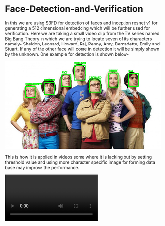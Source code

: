 # Face-Detection-and-Verification
In this we are using S3FD for detection of faces and inception resnet v1 for generating a 512 dimensional embedding which will be further used for verification.
Here we are taking a small video clip from the TV series named Big Bang Theory in which we are trying to locate seven of its characters namely- Sheldon, Leonard, Howard, Raj, Penny, Amy, Bernadette, Emily and Stuart. If any of the other face will come in detection it will be simply shown by the unknown.
One example for detection is shown below-

![alt text](https://github.com/yashtiwari1906/Face-Detection-and-Verification/blob/master/Images/BBT_cast_image.jpg)

This is how it is applied in videos some where it is lacking but by setting threshold value and using more character specific image for forming data base may improve the performance.

![alt text](https://github.com/yashtiwari1906/Face-Detection-and-Verification/blob/master/videos/demonstration_output_video.mp4)

